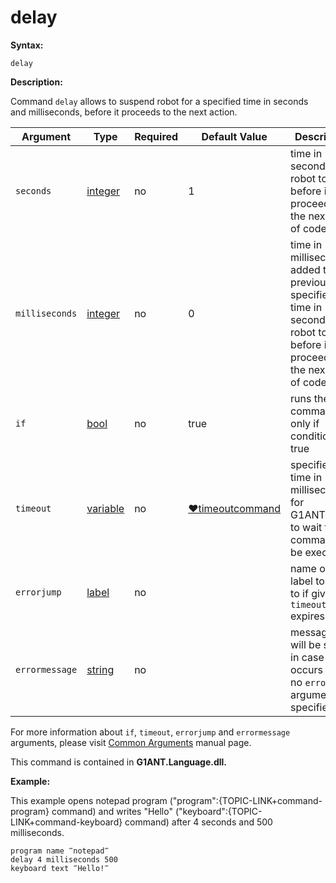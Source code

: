 # delay

**Syntax:**

```G1ANT
delay
```

**Description:**

Command `delay` allows to suspend robot for a specified time in seconds and milliseconds, before it proceeds to the next action.

| Argument | Type | Required | Default Value | Description |
| -------- | ---- | -------- | ------------- | ----------- |
|`seconds`| [integer](https://github.com/G1ANT-Robot/G1ANT.Manual/blob/master/G1ANT-Language/Structures/integer.md) | no | 1 | time in seconds for a robot to wait before it proceeds to the next line of code |
|`milliseconds`| [integer](https://github.com/G1ANT-Robot/G1ANT.Manual/blob/master/G1ANT-Language/Structures/integer.md) | no | 0 | time in milliseconds added to previously specified time in seconds for a robot to wait before it proceeds to the next line of code |
|`if`| [bool](https://github.com/G1ANT-Robot/G1ANT.Manual/blob/master/G1ANT-Language/Structures/bool.md) | no | true | runs the command only if condition is true |
|`timeout`| [variable](https://github.com/G1ANT-Robot/G1ANT.Manual/blob/master/G1ANT-Language/Special-Characters/variable.md) | no | [♥timeoutcommand](https://github.com/G1ANT-Robot/G1ANT.Manual/blob/master/G1ANT-Language/Variables/Special-Variables.md)  | specifies time in milliseconds for G1ANT.Robot to wait for the command to be executed |
|`errorjump`| [label](https://github.com/G1ANT-Robot/G1ANT.Manual/blob/master/G1ANT-Language/Structures/label.md) | no |  | name of the label to jump to if given `timeout` expires |
|`errormessage`| [string](https://github.com/G1ANT-Robot/G1ANT.Manual/blob/master/G1ANT-Language/Structures/string.md) | no |  | message that will be shown in case error occurs and no `errorjump` argument is specified |

For more information about `if`, `timeout`, `errorjump` and `errormessage` arguments, please visit [Common Arguments](https://github.com/G1ANT-Robot/G1ANT.Manual/blob/master/G1ANT-Language/Common-Arguments.md)  manual page.

This command is contained in **G1ANT.Language.dll.**

**Example:**

This example opens notepad program ("program":{TOPIC-LINK+command-program} command) and writes "Hello" ("keyboard":{TOPIC-LINK+command-keyboard} command) after 4 seconds and 500 milliseconds.

```G1ANT
program name ‴notepad‴
delay 4 milliseconds 500
keyboard text ‴Hello!‴
```

